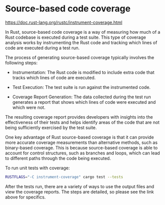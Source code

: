 # Source-based code coverage

<https://doc.rust-lang.org/rustc/instrument-coverage.html>

In Rust, source-based code coverage is a way of measuring how much of a Rust codebase is executed during a test suite. This type of coverage analysis works by instrumenting the Rust code and tracking which lines of code are executed during a test run.

The process of generating source-based coverage typically involves the following steps:

* Instrumentation: The Rust code is modified to include extra code that tracks which lines of code are executed.

* Test Execution: The test suite is run against the instrumented code.

* Coverage Report Generation: The data collected during the test run generates a report that shows which lines of code were executed and which were not.

The resulting coverage report provides developers with insights into the effectiveness of their tests and helps identify areas of the code that are not being sufficiently exercised by the test suite.

One key advantage of Rust source-based coverage is that it can provide more accurate coverage measurements than alternative methods, such as binary-based coverage. This is because source-based coverage is able to account for control structures, such as branches and loops, which can lead to different paths through the code being executed.

To run unit tests with coverage:

```sh
RUSTFLAGS="-C instrument-coverage" cargo test --tests
```

After the tests run, there are a variety of ways to use the output files and view the coverage reports. The steps are detailed, so please see the link above for specifics.
